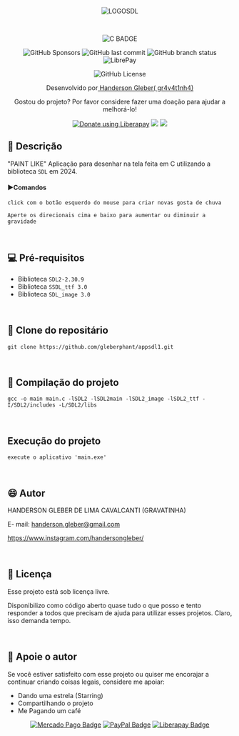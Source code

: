 <div  align="center">

![LOGOSDL](https://www.libsdl.org/media/SDL_logo.png)

<br>

![C BADGE](https://img.shields.io/badge/c-blue?logo=c)

![GitHub Sponsors](https://img.shields.io/github/sponsors/gleberphant)
![GitHub last commit](https://img.shields.io/github/last-commit/gleberphant/RAIN_SDL_C)
![GitHub branch status](https://img.shields.io/github/checks-status/gleberphant/RAIN_SDL_C/master)
![LibrePay](https://img.shields.io/liberapay/receives/gleberphant.svg?logo=liberapay)

![GitHub License](https://img.shields.io/github/license/gleberphant/RAIN_SDL_C)

Desenvolvido por<a href=biolivre.com.br/handersongleber> Handerson Gleber( gr4v4t1nh4) </a>


Gostou do projeto? Por favor considere fazer uma doação para ajudar a melhorá-lo!

<a href="https://liberapay.com/gleberphant/donate"><img alt="Donate using Liberapay" src="https://img.shields.io/badge/Liberapay-F6C915?logo=liberapay&logoColor=000&style=flat"></a>
<a href="http://link.mercadopago.com.br/handersongleber" ><img src="https://img.shields.io/badge/Mercado%20Pago-00B1EA?logo=mercadopago&logoColor=fff&style=flat"></a>
<a href="https://www.paypal.com/donate/?business=GZCPGEVTCZ8VW&no_recurring=0&currency_code=USD" ><img src="https://img.shields.io/badge/PayPal-003087?logo=paypal&logoColor=fff&style=flat"></a>


</div>



## 🐙 Descrição

"PAINT LIKE"
Aplicação para desenhar na tela feita em C utilizando a biblioteca  `SDL` em 2024. 



#### ▶️Comandos

```
click com o botão esquerdo do mouse para criar novas gosta de chuva
```

```
Aperte os direcionais cima e baixo para aumentar ou diminuir a gravidade
```

<br>

## 💻 Pré-requisitos

- Biblioteca `SDL2-2.30.9`
- Biblioteca `SSDL_ttf 3.0` 
- Biblioteca `SDL_image 3.0`  



<br>

## 🚀 Clone do repositário

```
git clone https://github.com/gleberphant/appsdl1.git
```

<br>

##  💾 Compilação do projeto

```
gcc -o main main.c -lSDL2 -lSDL2main -lSDL2_image -lSDL2_ttf -I/SDL2/includes -L/SDL2/libs
```

<br>

##   Execução do projeto


```
execute o aplicativo 'main.exe'
```


<br>


## 😄 Autor

HANDERSON GLEBER DE LIMA CAVALCANTI (GRAVATINHA)

E- mail:  handerson.gleber@gmail.com

https://www.instagram.com/handersongleber/

<br>

## 📝 Licença

Esse projeto está sob licença livre. 

Disponibilizo como código aberto quase tudo o que posso e tento responder a todos que precisam de ajuda para utilizar esses projetos. Claro, isso demanda tempo. 

<br>

## 🤝 Apoie o autor

Se você estiver satisfeito com esse projeto ou  quiser me encorajar a continuar criando coisas legais, considere me apoiar:

- Dando uma estrela (Starring) 
- Compartilhando o projeto 
- Me Pagando um café  


<div align=center>

[![Mercado Pago Badge](https://img.shields.io/badge/Mercado%20Pago-00B1EA?logo=mercadopago&logoColor=fff&style=flat)]("http://link.mercadopago.com.br/handersongleber") 
[![PayPal Badge](https://img.shields.io/badge/PayPal-003087?logo=paypal&logoColor=fff&style=flat)]("https://www.paypal.com/donate/?business=GZCPGEVTCZ8VW&no_recurring=0&currency_code=USD")
[![Liberapay Badge](https://img.shields.io/badge/Liberapay-F6C915?logo=liberapay&logoColor=000&style=flat)](https://liberapay.com/gleberphant/donate)

</div>

